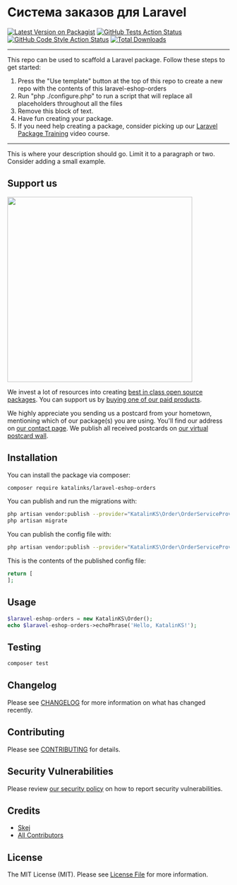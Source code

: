 # Система заказов для Laravel

[![Latest Version on Packagist](https://img.shields.io/packagist/v/katalinks/laravel-eshop-orders.svg?style=flat-square)](https://packagist.org/packages/katalinks/laravel-eshop-orders)
[![GitHub Tests Action Status](https://img.shields.io/github/workflow/status/katalinks/laravel-eshop-orders/run-tests?label=tests)](https://github.com/katalinks/laravel-eshop-orders/actions?query=workflow%3Arun-tests+branch%3Amain)
[![GitHub Code Style Action Status](https://img.shields.io/github/workflow/status/katalinks/laravel-eshop-orders/Check%20&%20fix%20styling?label=code%20style)](https://github.com/katalinks/laravel-eshop-orders/actions?query=workflow%3A"Check+%26+fix+styling"+branch%3Amain)
[![Total Downloads](https://img.shields.io/packagist/dt/katalinks/laravel-eshop-orders.svg?style=flat-square)](https://packagist.org/packages/katalinks/laravel-eshop-orders)

---
This repo can be used to scaffold a Laravel package. Follow these steps to get started:

1. Press the "Use template" button at the top of this repo to create a new repo with the contents of this laravel-eshop-orders
2. Run "php ./configure.php" to run a script that will replace all placeholders throughout all the files
3. Remove this block of text.
4. Have fun creating your package.
5. If you need help creating a package, consider picking up our <a href="https://laravelpackage.training">Laravel Package Training</a> video course.
---

This is where your description should go. Limit it to a paragraph or two. Consider adding a small example.

## Support us

[<img src="https://github-ads.s3.eu-central-1.amazonaws.com/laravel-eshop-orders.jpg?t=1" width="419px" />](https://spatie.be/github-ad-click/laravel-eshop-orders)

We invest a lot of resources into creating [best in class open source packages](https://spatie.be/open-source). You can support us by [buying one of our paid products](https://spatie.be/open-source/support-us).

We highly appreciate you sending us a postcard from your hometown, mentioning which of our package(s) you are using. You'll find our address on [our contact page](https://spatie.be/about-us). We publish all received postcards on [our virtual postcard wall](https://spatie.be/open-source/postcards).

## Installation

You can install the package via composer:

```bash
composer require katalinks/laravel-eshop-orders
```

You can publish and run the migrations with:

```bash
php artisan vendor:publish --provider="KatalinKS\Order\OrderServiceProvider" --tag="laravel-eshop-orders-migrations"
php artisan migrate
```

You can publish the config file with:
```bash
php artisan vendor:publish --provider="KatalinKS\Order\OrderServiceProvider" --tag="laravel-eshop-orders-config"
```

This is the contents of the published config file:

```php
return [
];
```

## Usage

```php
$laravel-eshop-orders = new KatalinKS\Order();
echo $laravel-eshop-orders->echoPhrase('Hello, KatalinKS!');
```

## Testing

```bash
composer test
```

## Changelog

Please see [CHANGELOG](CHANGELOG.md) for more information on what has changed recently.

## Contributing

Please see [CONTRIBUTING](.github/CONTRIBUTING.md) for details.

## Security Vulnerabilities

Please review [our security policy](../../security/policy) on how to report security vulnerabilities.

## Credits

- [Skej](https://github.com/KatalinKS)
- [All Contributors](../../contributors)

## License

The MIT License (MIT). Please see [License File](LICENSE.md) for more information.
